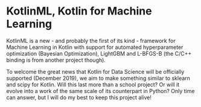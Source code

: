 # KotlinML, Kotlin for Machine Learning
KotlinML is a new - and probably the first of its kind - framework for Machine Learning in Kotlin with support for automated hyperparameter optimization (Bayesian Optimization), LightGBM and L-BFGS-B (the C/C++ binding is from another project though).

To welcome the great news that Kotlin for Data Science will be officially supported (December 2019), we aim to make something similar to sklearn and scipy for Kotlin. Will this last more than a school project? Or will it evolve into a work of the same scale of its counterpart in Python? Only time can answer, but I will do my best to keep this project alive!

